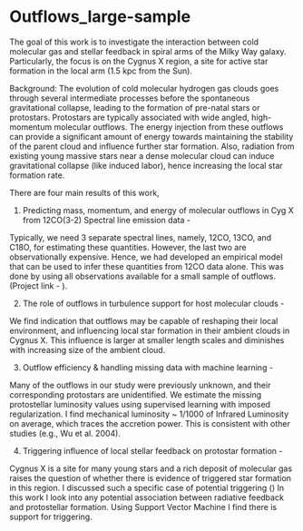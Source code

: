 # Outflows_large-sample

The goal of this work is to investigate the interaction between cold molecular gas and stellar feedback in spiral arms of the Milky Way galaxy. Particularly, the focus is on the Cygnus X region, a site for active star formation in the local arm (1.5 kpc from the Sun).

Background: The evolution of cold molecular hydrogen gas clouds goes through several intermediate processes before the spontaneous gravitational collapse, leading to the formation of pre-natal stars or protostars. Protostars are typically associated with wide angled, high-momentum molecular outflows. The energy injection from these outflows can provide a significant amount of energy towards maintaining the stability of the parent cloud and influence further star formation. Also, radiation from existing young massive stars near a dense molecular cloud can induce gravitational collapse (like induced labor), hence increasing the local star formation rate.

There are four main results of this work,


1. Predicting mass, momentum, and energy of molecular outflows in Cyg X from 12CO(3-2) Spectral line emission data - 

Typically, we need 3 separate spectral lines, namely, 12CO, 13CO, and C18O, for estimating these quantities. However, the last two are observationally expensive. Hence, we had developed an empirical model that can be used to infer these quantities from 12CO data alone. This was done by using all observations available for a small sample of outflows. (Project link - ).

2. The role of outflows in turbulence support for host molecular clouds - 

We find indication that outflows may be capable of reshaping their local environment, and influencing local star formation in their ambient clouds in Cygnus X. This influence is larger at smaller length scales and diminishes with increasing size of the ambient cloud.

3. Outflow efficiency & handling missing data with machine learning - 

Many of the outflows in our study were previously unknown, and their corresponding protostars are unidentified. We estimate the missing protostellar luminosity values using supervised learning with imposed regularization. I find mechanical luminosity ~ 1/1000 of Infrared Luminosity on average, which traces the accretion power. This is consistent with other studies (e.g., Wu et al. 2004).

4. Triggering influence of local stellar feedback on protostar formation - 

Cygnus X is a site for many young stars and a rich deposit of molecular gas raises the question of whether there is evidence of triggered star formation in this region. I discussed such a specific case of potential triggering () In this work I look into any potential association between radiative feedback and protostellar formation. Using Support Vector Machine I find there is support for triggering.





